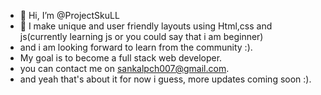 - 👋 Hi, I’m @ProjectSkuLL
- 👀 I make unique and user friendly layouts using Html,css and js(currently learning js or you could say that i am beginner)
- and i am looking forward to learn from the community :).
- My goal is to become a full stack web developer.
- you can contact me on sankalpch007@gmail.com.
- and yeah that's about it for now i guess, more updates coming soon :).

<!---
ProjectSkuLL/ProjectSkuLL is a ✨ special ✨ repository because its `README.md` (this file) appears on your GitHub profile.
You can click the Preview link to take a look at your changes.
--->
